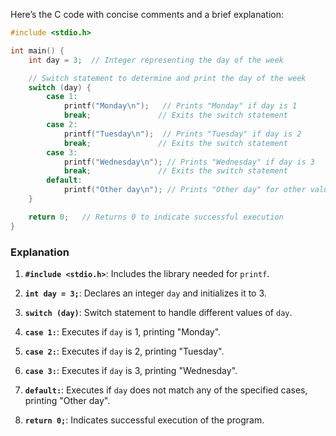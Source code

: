 Here’s the C code with concise comments and a brief explanation:

```c
#include <stdio.h>

int main() {
    int day = 3;  // Integer representing the day of the week

    // Switch statement to determine and print the day of the week
    switch (day) {
        case 1:
            printf("Monday\n");   // Prints "Monday" if day is 1
            break;               // Exits the switch statement
        case 2:
            printf("Tuesday\n");  // Prints "Tuesday" if day is 2
            break;               // Exits the switch statement
        case 3:
            printf("Wednesday\n"); // Prints "Wednesday" if day is 3
            break;               // Exits the switch statement
        default:
            printf("Other day\n"); // Prints "Other day" for other values
    }

    return 0;   // Returns 0 to indicate successful execution
}
```

### Explanation

1. **`#include <stdio.h>`**: Includes the library needed for `printf`.

2. **`int day = 3;`**: Declares an integer `day` and initializes it to 3.

3. **`switch (day)`**: Switch statement to handle different values of `day`.

4. **`case 1:`**: Executes if `day` is 1, printing "Monday".

5. **`case 2:`**: Executes if `day` is 2, printing "Tuesday".

6. **`case 3:`**: Executes if `day` is 3, printing "Wednesday".

7. **`default:`**: Executes if `day` does not match any of the specified cases, printing "Other day".

8. **`return 0;`**: Indicates successful execution of the program.
